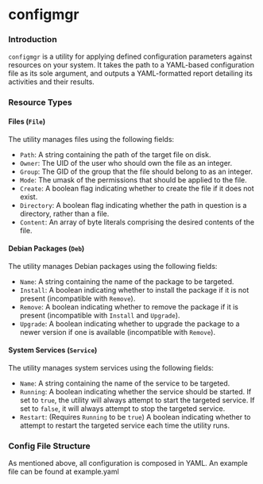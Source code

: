 # configmgr

### Introduction

`configmgr` is a utility for applying defined configuration parameters against resources on your system. It takes the path to a YAML-based configuration file as its sole argument, and outputs a YAML-formatted report detailing its activities and their results.

### Resource Types

#### Files (`File`)

The utility manages files using the following fields:

- `Path`: A string containing the path of the target file on disk.
- `Owner`: The UID of the user who should own the file as an integer.
- `Group`: The GID of the group that the file should belong to as an integer.
- `Mode`: The umask of the permissions that should be applied to the file.
- `Create`: A boolean flag indicating whether to create the file if it does not exist.
- `Directory`: A boolean flag indicating whether the path in question is a directory, rather than a file.
- `Content`: An array of byte literals comprising the desired contents of the file. 


#### Debian Packages (`Deb`)

The utility manages Debian packages using the following fields:

- `Name`: A string containing the name of the package to be targeted.
- `Install`: A boolean indicating whether to install the package if it is not present (incompatible with `Remove`).
- `Remove`: A boolean indicating whether to remove the package if it is present (incompatible with `Install` and `Upgrade`).
- `Upgrade`: A boolean indicating whether to upgrade the package to a newer version if one is available (incompatible with `Remove`).

#### System Services (`Service`)

The utility manages system services using the following fields:

- `Name`: A string containing the name of the service to be targeted.
- `Running`: A boolean indicating whether the service should be started. If set to `true`, the utility will always attempt to start the targeted service. If set to `false`, it will always attempt to stop the targeted service.
- `Restart`: (Requires `Running` to be `true`) A boolean indicating whether to attempt to restart the targeted service each time the utility runs.

### Config File Structure

As mentioned above, all configuration is composed in YAML. An example file can be found at example.yaml

